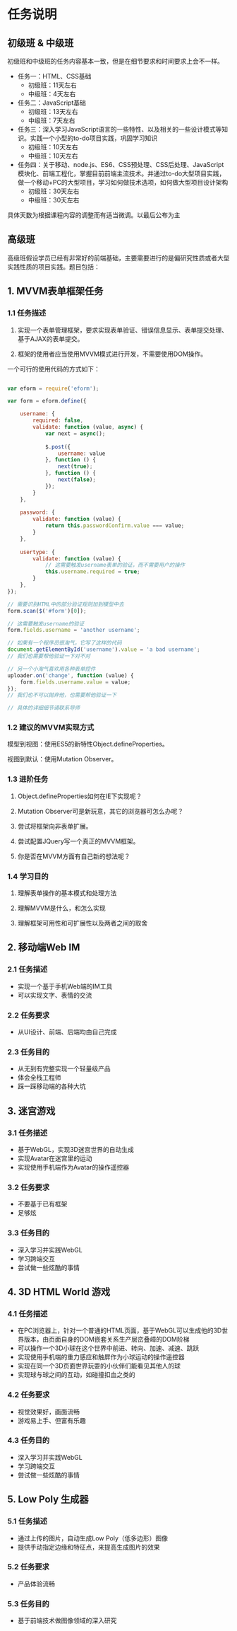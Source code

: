 # 任务说明

## 初级班 & 中级班

初级班和中级班的任务内容基本一致，但是在细节要求和时间要求上会不一样。

- 任务一：HTML、CSS基础
    + 初级班：11天左右
    + 中级班：4天左右
- 任务二：JavaScript基础
    + 初级班：13天左右
    + 中级班：7天左右
- 任务三：深入学习JavaScript语言的一些特性、以及相关的一些设计模式等知识。实践一个小型的to-do项目实践，巩固学习知识
    + 初级班：10天左右
    + 中级班：10天左右
- 任务四：关于移动、node.js、ES6、CSS预处理、CSS后处理、JavaScript模块化、前端工程化，掌握目前前端主流技术。并通过to-do大型项目实践，做一个移动+PC的大型项目，学习如何做技术选项，如何做大型项目设计架构
    + 初级班：30天左右
    + 中级班：30天左右

具体天数为根据课程内容的调整而有适当微调。以最后公布为主

## 高级班

高级班假设学员已经有非常好的前端基础，主要需要进行的是偏研究性质或者大型实践性质的项目实践。题目包括：

## 1. MVVM表单框架任务

### 1.1 任务描述

1. 实现一个表单管理框架，要求实现表单验证、错误信息显示、表单提交处理、基于AJAX的表单提交。

2. 框架的使用者应当使用MVVM模式进行开发，不需要使用DOM操作。

一个可行的使用代码的方式如下：

``` javascript

var eform = require('eform');

var form = eform.define({

    username: {
        required: false,
        validate: function (value, async) {
            var next = async();
            
            $.post({
                username: value
            }, function () {
                next(true);
            }, function () {
                next(false);
            });
        }
    },
    
    password: {
        validate: function (value) {
            return this.passwordConfirm.value === value;
        }
    },
    
    usertype: {
        validate: function (value) {
            // 这需要触发username表单的验证，而不需要用户的操作
            this.username.required = true;
        }
    },
});

// 需要识别HTML中的部分验证规则加到模型中去
form.scan($('#form')[0]);

// 这需要触发username的验证
form.fields.username = 'another username';

// 如果有一个程序员很淘气，它写了这样的代码
document.getElementById('username').value = 'a bad username';
// 我们也需要帮他验证一下对不对

// 另一个小淘气喜欢用各种表单控件
uploader.on('change', function (value) {
    form.fields.username.value = value;
});
// 我们也不可以抛弃他，也需要帮他验证一下

// 具体的详细细节请联系导师
```

### 1.2 建议的MVVM实现方式

模型到视图：使用ES5的新特性Object.defineProperties。

视图到默认：使用Mutation Observer。

### 1.3 进阶任务

1. Object.defineProperties如何在IE下实现呢？

2. Mutation Observer可是新玩意，其它的浏览器可怎么办呢？

3. 尝试将框架向非表单扩展。

4. 尝试配置JQuery写一个真正的MVVM框架。

5. 你是否在MVVM方面有自己新的想法呢？

### 1.4 学习目的

1. 理解表单操作的基本模式和处理方法

2. 理解MVVM是什么，和怎么实现

3. 理解框架可用性和可扩展性以及两者之间的取舍

## 2. 移动端Web IM

### 2.1 任务描述

- 实现一个基于手机Web端的IM工具
- 可以实现文字、表情的交流

### 2.2 任务要求

- 从UI设计、前端、后端均由自己完成

### 2.3 任务目的

- 从无到有完整实现一个轻量级产品
- 体会全栈工程师
- 踩一踩移动端的各种大坑

## 3. 迷宫游戏

### 3.1 任务描述

- 基于WebGL，实现3D迷宫世界的自动生成
- 实现Avatar在迷宫里的运动
- 实现使用手机端作为Avatar的操作遥控器

### 3.2 任务要求

- 不要基于已有框架
- 足够炫

### 3.3 任务目的

- 深入学习并实践WebGL
- 学习跨端交互
- 尝试做一些炫酷的事情

## 4. 3D HTML World 游戏

### 4.1 任务描述

- 在PC浏览器上，针对一个普通的HTML页面，基于WebGL可以生成他的3D世界版本，由页面自身的DOM嵌套关系生产层峦叠嶂的DOM阶梯
- 可以操作一个3D小球在这个世界中前进、转向、加速、减速、跳跃
- 实现使用手机端的重力感应和触屏作为小球运动的操作遥控器
- 实现在同一个3D页面世界玩耍的小伙伴们能看见其他人的球
- 实现球与球之间的互动，如碰撞扣血之类的

### 4.2 任务要求

- 视觉效果好，画面流畅
- 游戏易上手、但富有乐趣

### 4.3 任务目的

- 深入学习并实践WebGL
- 学习跨端交互
- 尝试做一些炫酷的事情

## 5. Low Poly 生成器

### 5.1 任务描述

- 通过上传的图片，自动生成Low Poly（低多边形）图像
- 提供手动指定边缘和特征点，来提高生成图片的效果

### 5.2 任务要求

- 产品体验流畅

### 5.3 任务目的

- 基于前端技术做图像领域的深入研究

